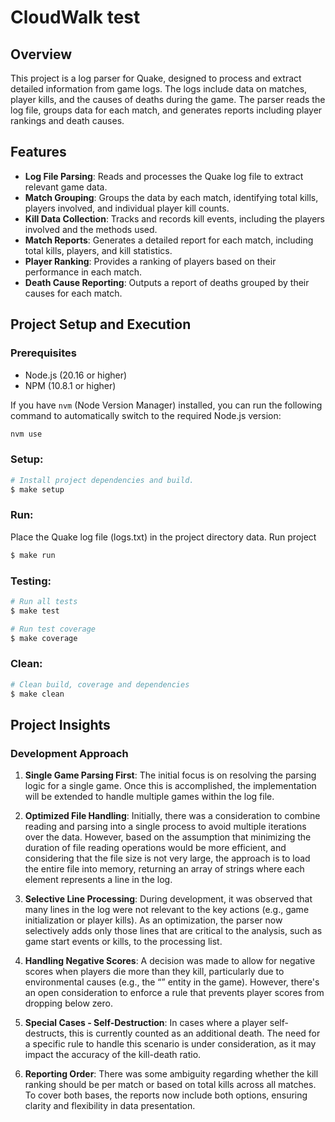 # CloudWalk test

## Overview

This project is a log parser for Quake, designed to process and extract detailed information from game logs. The logs include data on matches, player kills, and the causes of deaths during the game. The parser reads the log file, groups data for each match, and generates reports including player rankings and death causes.

## Features

- **Log File Parsing**: Reads and processes the Quake log file to extract relevant game data.
- **Match Grouping**: Groups the data by each match, identifying total kills, players involved, and individual player kill counts.
- **Kill Data Collection**: Tracks and records kill events, including the players involved and the methods used.
- **Match Reports**: Generates a detailed report for each match, including total kills, players, and kill statistics.
- **Player Ranking**: Provides a ranking of players based on their performance in each match.
- **Death Cause Reporting**: Outputs a report of deaths grouped by their causes for each match.

## Project Setup and Execution

### Prerequisites

- Node.js (20.16 or higher)
- NPM (10.8.1 or higher)

If you have `nvm` (Node Version Manager) installed, you can run the following command to automatically switch to the required Node.js version:

```sh
nvm use
```

### Setup:

```bash
# Install project dependencies and build.
$ make setup
```

### Run:

Place the Quake log file (logs.txt) in the project directory data.
Run project

```bash
$ make run
```

### Testing:

```bash
# Run all tests
$ make test

# Run test coverage
$ make coverage
```

### Clean:

```bash
# Clean build, coverage and dependencies
$ make clean
```

## Project Insights

### Development Approach

1. **Single Game Parsing First**: The initial focus is on resolving the parsing logic for a single game. Once this is accomplished, the implementation will be extended to handle multiple games within the log file.

2. **Optimized File Handling**: Initially, there was a consideration to combine reading and parsing into a single process to avoid multiple iterations over the data. However, based on the assumption that minimizing the duration of file reading operations would be more efficient, and considering that the file size is not very large, the approach is to load the entire file into memory, returning an array of strings where each element represents a line in the log.

3. **Selective Line Processing**: During development, it was observed that many lines in the log were not relevant to the key actions (e.g., game initialization or player kills). As an optimization, the parser now selectively adds only those lines that are critical to the analysis, such as game start events or kills, to the processing list.

4. **Handling Negative Scores**: A decision was made to allow for negative scores when players die more than they kill, particularly due to environmental causes (e.g., the “<world>” entity in the game). However, there's an open consideration to enforce a rule that prevents player scores from dropping below zero.

5. **Special Cases - Self-Destruction**: In cases where a player self-destructs, this is currently counted as an additional death. The need for a specific rule to handle this scenario is under consideration, as it may impact the accuracy of the kill-death ratio.

6. **Reporting Order**: There was some ambiguity regarding whether the kill ranking should be per match or based on total kills across all matches. To cover both bases, the reports now include both options, ensuring clarity and flexibility in data presentation.

